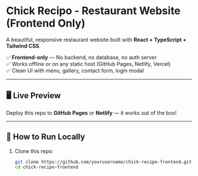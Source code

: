 # Chick Recipo - Restaurant Website (Frontend Only)

A beautiful, responsive restaurant website built with **React + TypeScript + Tailwind CSS**.

✅ **Frontend-only** — No backend, no database, no auth server  
✅ Works offline or on any static host (GitHub Pages, Netlify, Vercel)  
✅ Clean UI with menu, gallery, contact form, login modal  

---

## 🖥️ Live Preview

Deploy this repo to **GitHub Pages** or **Netlify** — it works out of the box!

---

## 🚀 How to Run Locally

1. Clone this repo:
   ```bash
   git clone https://github.com/yourusername/chick-recipo-frontend.git
   cd chick-recipo-frontend
